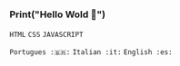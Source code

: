 ### Print("Hello Wold 👋")
`HTML` `CSS` `JAVASCRIPT`

`Portugues :🇧🇷:`
`Italian :it:`
`English :es:`
